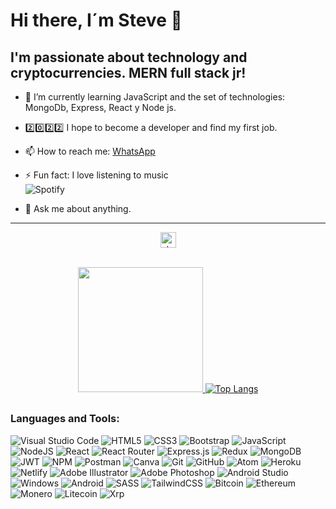 # Hi there, I´m Steve 👋

## I'm passionate about technology and cryptocurrencies. MERN full stack jr!


- 🌱 I’m currently learning JavaScript and the set of technologies: MongoDb, Express, React y Node js.

- 2️⃣0️⃣2️⃣2️⃣ I hope to become a developer and find my first job.

- 📫 How to reach me: <a href="https://api.whatsapp.com/send?phone=2612121844&text" target="_blank">WhatsApp</a>

- ⚡ Fun fact: I love listening to music  
![Spotify](https://img.shields.io/badge/Spotify-1ED760?style=for-the-badge&logo=spotify&logoColor=white)

- 💬 Ask me about anything.

---

<div align="center">
  <img height="25em"  src="https://komarev.com/ghpvc/?username=steve-ux&label=Profile%20views&color=DAC03C&style=flat" alt="steve-ux" />
</div>
<br />

<div align="center">
  <a href="https://github.com/steve-ux">
    
  <img height="200em" src="https://github-readme-stats.vercel.app/api?username=steve-ux&show_icons=true&theme=chartreuse-dark"/> [![Top Langs](https://github-readme-stats.vercel.app/api/top-langs/?username=steve-ux&layout=compact&theme=chartreuse-dark)](https://github.com/steve-ux/github-readme-stats)    
</div>

##

### Languages and Tools:

![Visual Studio Code](https://img.shields.io/badge/Visual%20Studio%20Code-0078d7.svg?style=for-the-badge&logo=visual-studio-code&logoColor=white)
![HTML5](https://img.shields.io/badge/html5-%23E34F26.svg?style=for-the-badge&logo=html5&logoColor=white)
![CSS3](https://img.shields.io/badge/css3-%231572B6.svg?style=for-the-badge&logo=css3&logoColor=white)
![Bootstrap](https://img.shields.io/badge/bootstrap-%23563D7C.svg?style=for-the-badge&logo=bootstrap&logoColor=white)
![JavaScript](https://img.shields.io/badge/javascript-%23323330.svg?style=for-the-badge&logo=javascript&logoColor=%23F7DF1E)
![NodeJS](https://img.shields.io/badge/node.js-6DA55F?style=for-the-badge&logo=node.js&logoColor=white)
![React](https://img.shields.io/badge/react-%2320232a.svg?style=for-the-badge&logo=react&logoColor=%2361DAFB)
![React Router](https://img.shields.io/badge/React_Router-CA4245?style=for-the-badge&logo=react-router&logoColor=white)
![Express.js](https://img.shields.io/badge/express.js-%23404d59.svg?style=for-the-badge&logo=express&logoColor=%2361DAFB)
![Redux](https://img.shields.io/badge/redux-%23593d88.svg?style=for-the-badge&logo=redux&logoColor=white)
![MongoDB](https://img.shields.io/badge/MongoDB-%234ea94b.svg?style=for-the-badge&logo=mongodb&logoColor=white)
![JWT](https://img.shields.io/badge/JWT-black?style=for-the-badge&logo=JSON%20web%20tokens)
![NPM](https://img.shields.io/badge/NPM-%23000000.svg?style=for-the-badge&logo=npm&logoColor=white)
![Postman](https://img.shields.io/badge/Postman-FF6C37?style=for-the-badge&logo=postman&logoColor=white)
![Canva](https://img.shields.io/badge/Canva-%2300C4CC.svg?style=for-the-badge&logo=Canva&logoColor=white)
![Git](https://img.shields.io/badge/git-%23F05033.svg?style=for-the-badge&logo=git&logoColor=white)
![GitHub](https://img.shields.io/badge/github-%23121011.svg?style=for-the-badge&logo=github&logoColor=white)
![Atom](https://img.shields.io/badge/Atom-%2366595C.svg?style=for-the-badge&logo=atom&logoColor=white)
![Heroku](https://img.shields.io/badge/heroku-%23430098.svg?style=for-the-badge&logo=heroku&logoColor=white)
![Netlify](https://img.shields.io/badge/netlify-%23000000.svg?style=for-the-badge&logo=netlify&logoColor=#00C7B7)
![Adobe Illustrator](https://img.shields.io/badge/adobeillustrator-%23FF9A00.svg?style=for-the-badge&logo=adobeillustrator&logoColor=white)
![Adobe Photoshop](https://img.shields.io/badge/adobephotoshop-%2331A8FF.svg?style=for-the-badge&logo=adobephotoshop&logoColor=white)
![Android Studio](https://img.shields.io/badge/Android%20Studio-3DDC84.svg?style=for-the-badge&logo=android-studio&logoColor=white)
![Windows](https://img.shields.io/badge/Windows-0078D6?style=for-the-badge&logo=windows&logoColor=white)
![Android](https://img.shields.io/badge/Android-3DDC84?style=for-the-badge&logo=android&logoColor=white)
![SASS](https://img.shields.io/badge/SASS-hotpink.svg?style=for-the-badge&logo=SASS&logoColor=white)
![TailwindCSS](https://img.shields.io/badge/tailwindcss-%2338B2AC.svg?style=for-the-badge&logo=tailwind-css&logoColor=white)
![Bitcoin](https://img.shields.io/badge/Bitcoin-000?style=for-the-badge&logo=bitcoin&logoColor=white)
![Ethereum](https://img.shields.io/badge/Ethereum-3C3C3D?style=for-the-badge&logo=Ethereum&logoColor=white)
![Monero](https://img.shields.io/badge/monero-FF6600?style=for-the-badge&logo=monero&logoColor=white)
![Litecoin](https://img.shields.io/badge/Litecoin-A6A9AA?style=for-the-badge&logo=Litecoin&logoColor=white)
![Xrp](https://img.shields.io/badge/Xrp-black?style=for-the-badge&logo=xrp&logoColor=white)


  


